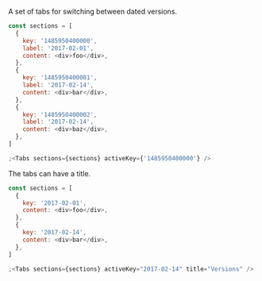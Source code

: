 A set of tabs for switching between dated versions.

```js
const sections = [
  {
    key: '1485950400000',
    label: '2017-02-01',
    content: <div>foo</div>,
  },
  {
    key: '1485950400001',
    label: '2017-02-14',
    content: <div>bar</div>,
  },
  {
    key: '1485950400002',
    label: '2017-02-14',
    content: <div>baz</div>,
  },
]

;<Tabs sections={sections} activeKey={'1485950400000'} />
```

The tabs can have a title.

```js
const sections = [
  {
    key: '2017-02-01',
    content: <div>foo</div>,
  },
  {
    key: '2017-02-14',
    content: <div>bar</div>,
  },
]

;<Tabs sections={sections} activeKey="2017-02-14" title="Versions" />
```
